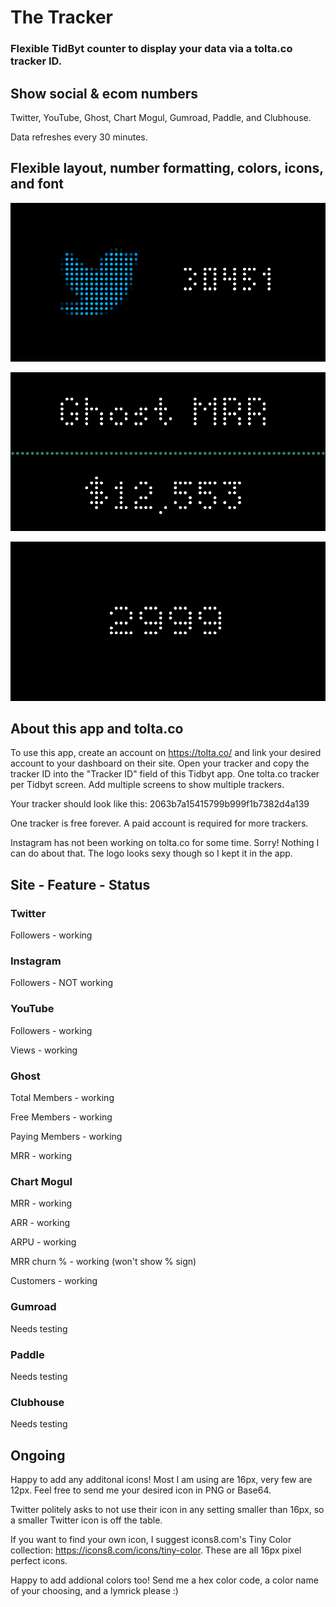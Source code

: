# The Tracker

### Flexible TidByt counter to display your data via a tolta.co tracker ID.

## Show social & ecom numbers

Twitter, YouTube, Ghost, Chart Mogul, Gumroad, Paddle, and Clubhouse.

Data refreshes every 30 minutes.

## Flexible layout, number formatting, colors, icons, and font

![Screenshot1](_img1.png)

![Screenshot2](_img2.png)

![Screenshot3](_img3.png)

## About this app and tolta.co

To use this app, create an account on https://tolta.co/ and link your desired account to your dashboard on their site. Open your tracker and copy the tracker ID into the "Tracker ID" field of this Tidbyt app. One tolta.co tracker per Tidbyt screen. Add multiple screens to show multiple trackers. 

Your tracker should look like this: 2063b7a15415799b999f1b7382d4a139

One tracker is free forever. A paid account is required for more trackers.

Instagram has not been working on tolta.co for some time. Sorry! Nothing I can do about that. The logo looks sexy though so I kept it in the app.

## Site - Feature - Status

### Twitter
Followers - working

### Instagram
Followers - NOT working

### YouTube
Followers - working

Views - working

### Ghost
Total Members - working

Free Members - working

Paying Members - working

MRR - working 

### Chart Mogul
MRR - working

ARR - working

ARPU - working

MRR churn % - working (won't show % sign)

Customers - working

### Gumroad
Needs testing

### Paddle
Needs testing

### Clubhouse
Needs testing

## Ongoing

Happy to add any additonal icons! Most I am using are 16px, very few are 12px. Feel free to send me your desired icon in PNG or Base64.

Twitter politely asks to not use their icon in any setting smaller than 16px, so a smaller Twitter icon is off the table.

If you want to find your own icon, I suggest icons8.com's Tiny Color collection: https://icons8.com/icons/tiny-color. These are all 16px pixel perfect icons.

Happy to add addional colors too! Send me a hex color code, a color name of your choosing, and a lymrick please :)
